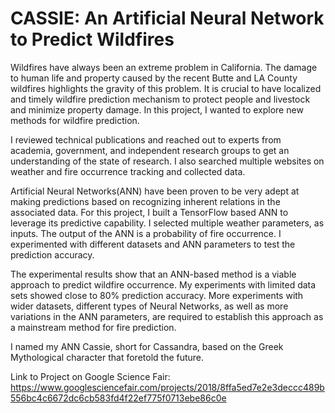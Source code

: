 # CASSIE: An Artificial Neural Network to Predict Wildfires
Wildfires have always been an extreme problem in California. The damage to human life and property caused by the recent Butte and LA County wildfires highlights the gravity of this problem. It is crucial to have localized and timely wildfire prediction mechanism to protect people and livestock and minimize property damage. In this project, I wanted to explore new methods for wildfire prediction.

I reviewed technical publications and reached out to experts from academia, government, and independent research groups to get an understanding of the state of research. I also searched multiple websites on weather and fire occurrence tracking and collected data.

Artificial Neural Networks(ANN) have been proven to be very adept at making predictions based on recognizing inherent relations in the associated data. For this project, I built a TensorFlow based ANN to leverage its predictive capability. I selected multiple weather parameters, as inputs. The output of the ANN is a probability of fire occurrence. I experimented with different datasets and ANN parameters to test the prediction accuracy.

The experimental results show that an ANN-based method is a viable approach to predict wildfire occurrence. My experiments with limited data sets showed close to 80% prediction accuracy. More experiments with wider datasets, different types of Neural Networks, as well as more variations in the ANN parameters, are required to establish this approach as a mainstream method for fire prediction.

I named my ANN Cassie, short for Cassandra, based on the Greek Mythological character that foretold the future.

Link to Project on Google Science Fair: https://www.googlesciencefair.com/projects/2018/8ffa5ed7e2e3deccc489b556bc4c6672dc6cb583fd4f22ef775f0713ebe86c0e


